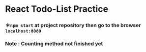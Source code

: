 # React Todo-List Practice
### ＊`npm start` at project repository then go to the browser `localhost:8080`

### Note : Counting method not finished yet

